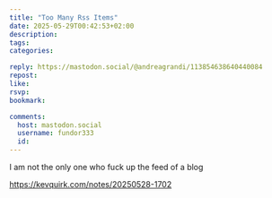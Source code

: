```yaml
---
title: "Too Many Rss Items"
date: 2025-05-29T00:42:53+02:00
description:
tags:
categories:

reply: https://mastodon.social/@andreagrandi/113854638640440084
repost:
like:
rsvp:
bookmark:

comments:
  host: mastodon.social
  username: fundor333
  id:
---
```


I am not the only one who fuck up the feed of a blog

https://kevquirk.com/notes/20250528-1702
